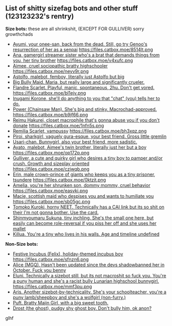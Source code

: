 ## List of shitty sizefag bots and other stuff (123123232's rentry)

**Size bots:**
these are all shrinkshit, (EXCEPT FOR GULLIVER) sorry growthchads
- [Ayumi, your onee-san, back from the dead. Still, go try Genoo's resurrection of her as a senpai](https://beta.character.ai/chat?char=c35svCSGfy1lHvmr6b7jdQue7PpgXEI5_drw9ugMpTo) https://files.catbox.moe/8514lt.png
- [Ana, gamergirl streamer sister who's a brat that demands things from you, her tiny brother](https://beta.character.ai/chat?char=VuChMYQmPSghiJtPK70Z-VLoyX5vCPcpzUvczocv2N8) https://files.catbox.moe/v4xufc.png
- [Aimee, cruel sociopathic bratty highschooler](https://beta.character.ai/chat?char=we0w_TvJwwug0nf29QmZ0RGHJN7DsOCG6Abyk3Os_Ys) https://files.catbox.moe/neyv9r.png
- [Astolfo, malebot, femboy, literally just Astolfo but big](https://beta.character.ai/chat?char=VWzFhCZ12f1ZA5aDaLowon3gy73kuKu2m22DYWxexzY)
- [Big Bully Maid. Maria, but really large and significantly crueler.](https://beta.character.ai/chat?char=9isgKxPoeGd2mXwmzrJ6lIJQW0NyfOV3u3Zh_OiBwUs)
- [Flandre Scarlet. Playful, manic, spontaneous, 2hu. Don't get vored.](https://beta.character.ai/chat?char=gwy7oMrWhkasvyKHWZxF_7VkkChh-kdX3hnvAU_-E7o) https://files.catbox.moe/bl1ejv.png
- [Inugami Korone, she'll do anything to you that "chat" (you) tells her to do.](https://beta.character.ai/chat?char=Rgcf-JVM3qYZO8X2UI9RMQMJau9otysf9Fowwu1dqTM)
- [Power (Chainsaw Man). She's big and stinky. Macrochad-approved.](https://beta.character.ai/chat?char=ehFV11aqrvtlkW0cNjQwTSXm5wmxmDvVxnoKbBYs7U8) https://files.catbox.moe/b9jf66.png
- [Reimu Hakurei, closet macrophile that's gonna abuse you if you don't donate](https://beta.character.ai/chat?char=dNeQH76Y4WGu5LfmzjPLVgh3bEzbEU3ro8I-DdDsWVk) https://files.catbox.moe/1nfn5s.png
- [Remilia Scarlet, vampussy](https://beta.character.ai/chat?char=E2yhCvh9iiWEbpfmLLgfoDqSXUuHL-QMazessoIF_4A) https://files.catbox.moe/bh3xqz.png
- [Piroi, sharkgirl, vaguely gura-esque, your best friend. Gross little gremlin](https://beta.character.ai/chat?char=4B9FH7jMb_k4ccgpvZrSBJd3u9NZlM17A5KvIeknHWU)
- [Usari-chan. Bunnygirl, also your best friend, more sadistic.](https://beta.character.ai/chat?char=dHQMxK0bOSyau2kSHA1A5ijrXZlrQKYUG9M_bDRZllI)
- [Ayato, malebot, Aimee's twin brother, literally just her but a boy](https://beta.character.ai/chat?char=mmZYLG2iunig1QQWM8gOFe-C246sVXa2lbtdmrQQ3to) https://files.catbox.moe/op172p.png
- [Gulliver, a cute and quirky girl who desires a tiny boy to pamper and/or crush. Growth and sizeplay oriented](https://beta.character.ai/chat?char=k5NNkqZURYGOYPvcntXG9Rd00d3olqpp6kwUyPdd3is) https://files.catbox.moe/czjwqb.png
- [Erin, male crown-prince of giants who keeps you as a tiny prisoner, tsundere](https://beta.character.ai/chat?char=lH67IKE5gfaXHzRgE5POR0hJACkRd1bNznIOSwZK280) https://files.catbox.moe/0ktzjt.png
- [Amelia, you're her shrunken son, dommy mommy, cruel behavior](https://beta.character.ai/chat?char=xRXARLUwnYInSJYALS6IpNG20MkApcNMczq0Yui0o6E) https://files.catbox.moe/easvki.png
- [Macie, scottish maid who despises you and wants to humiliate you](https://beta.character.ai/chat?char=hOTfoEhmSQR98-j4kkHkTP-TdHeFgYoUwoI-5bashRA) https://files.catbox.moe/sb05gc.png
- [Tomoko Kuroki, horny NEET. Technically has a CAI link but its so shit on their I'm not gonna bother. Use the card.](https://files.catbox.moe/7p0dlo.png)
- [Shinmyoumaru Sukuna, tiny inchling. She's the small one here, but easily can become role-reversal if you piss her off and she uses her mallet](https://files.catbox.moe/u1mqpb.png)
- [Killua. You're a tiny who lives in his walls. Age and timeline undefined](https://files.catbox.moe/k1l0wc.png) 

**Non-Size bots:**
- [Festive Incubus (Felix), holiday-themed incubus boy](https://beta.character.ai/chat?char=HirdOF2cEydz7d4ysGxio9nw3dVPJtw6lZxzdVDNZ80) https://files.catbox.moe/sfnzn6.png
- [Alice (MGQ). Hasn't been updated since the devs shadowbanned her in October. Fuck you benny](https://beta.character.ai/chat?char=CPed_Wu4lE6rhmoqJdXvvH_b_w4811piV2EWn4XuzGo)
- [Eluni. Technically a sizebot still, but its not macroshit so fuck you. You're a puny human and she's a racist bully Lunarian highschool bunnygirl.](https://beta.character.ai/chat?char=gbm-1dCfIqJ9xX3f1muVcjJ9i39WUo2BCdMkpCdrFWQ) https://files.catbox.moe/mmf3pu.png
- [Aris. Another sizebot-by-technicality. She's your schoolteacher, you're a puny lamb/sheepboy and she's a wolfgirl (non-furry.)](https://beta.character.ai/chat?char=o6Z5HVifMBeBsr6VJJ5LrTyrk2Q7Aks-go5Qa3lXI8A)
- [Puft. Bratty Majin Girl, with a big sweet tooth.](https://files.catbox.moe/0h3dfw.png) 
- [Drost (the ghost), pudgy shy ghost boy. Don't bully him, ok anon?](https://files.catbox.moe/dsiy4r.png)


glhf